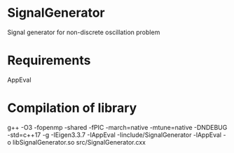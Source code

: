 # SignalGenerator
Signal generator for non-discrete oscillation problem

# Requirements
AppEval

# Compilation of library
g++ -O3 -fopenmp -shared -fPIC  -march=native -mtune=native  -DNDEBUG  -std=c++17  -g -IEigen3.3.7 -IAppEval -Iinclude/SignalGenerator -lAppEval -o libSignalGenerator.so src/SignalGenerator.cxx
